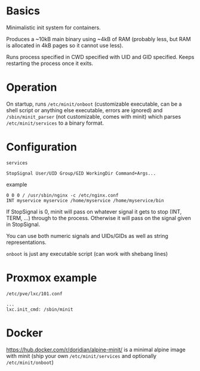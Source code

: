 # Basics

Minimalistic init system for containers.

Produces a ~10kB main binary using ~4kB of RAM (probably less, but RAM is allocated in 4kB pages so it cannot use less).

Runs process specified in CWD specified with UID and GID specified. Keeps restarting the process once it exits.

# Operation

On startup, runs `/etc/minit/onboot` (customizable executable, can be a shell script or anything else executable, errors are ignored) and `/sbin/minit_parser` (not customizable, comes with minit) which parses `/etc/minit/services` to a binary format.

# Configuration

`services`

```
StopSignal User/UID Group/GID WorkingDir Command+Args...
```
example
```
0 0 0 / /usr/sbin/nginx -c /etc/nginx.conf
INT myservice myservice /home/myservice /home/myservice/bin
```

If StopSignal is 0, minit will pass on whatever signal it gets to stop (INT, TERM, ...) through to the process. Otherwise it will pass on the signal given in StopSignal.

You can use both numeric signals and UIDs/GIDs as well as string representations.

`onboot` is just any executable script (can work with shebang lines)

# Proxmox example

`/etc/pve/lxc/101.conf`

```
...
lxc.init_cmd: /sbin/minit
```
# Docker

https://hub.docker.com/r/doridian/alpine-minit/ is a minimal alpine image with minit (ship your own `/etc/minit/services` and optionally `/etc/minit/onboot`)
